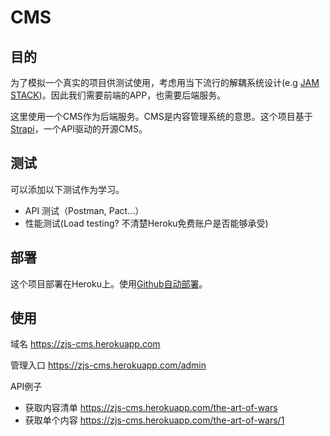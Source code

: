 # CMS

## 目的

为了模拟一个真实的项目供测试使用，考虑用当下流行的解耦系统设计(e.g [JAM STACK](https://jamstack.org/what-is-jamstack/))。因此我们需要前端的APP，也需要后端服务。

这里使用一个CMS作为后端服务。CMS是内容管理系统的意思。这个项目基于[Strapi](https://strapi.io/)，一个API驱动的开源CMS。

## 测试

可以添加以下测试作为学习。

- API 测试（Postman, Pact...）
- 性能测试(Load testing? 不清楚Heroku免费账户是否能够承受)

## 部署

这个项目部署在Heroku上。使用[Github自动部署](https://devcenter.heroku.com/articles/github-integration)。

## 使用

域名 https://zjs-cms.herokuapp.com

管理入口 https://zjs-cms.herokuapp.com/admin

API例子

- 获取内容清单 https://zjs-cms.herokuapp.com/the-art-of-wars
- 获取单个内容 https://zjs-cms.herokuapp.com/the-art-of-wars/1
